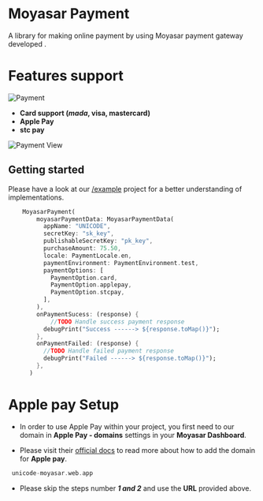 # Moyasar Payment

A library for making online payment by using Moyasar payment gateway developed .

# **Features support**

![Payment](https://raw.githubusercontent.com/UNICODE-Venture/unicode-moyasar/main/assets/images/cards.png)

- **Card support (_mada_, visa, mastercard)**
- **Apple Pay**
- **stc pay**

![Payment View](https://raw.githubusercontent.com/UNICODE-Venture/unicode-moyasar/main/assets/screenshots/sc.png)

## Getting started

Please have a look at our [/example](https://pub.dev/packages/flutter_moyasar/example) project for a better understanding of implementations.

```dart
    MoyasarPayment(
        moyasarPaymentData: MoyasarPaymentData(
          appName: "UNICODE",
          secretKey: "sk_key",
          publishableSecretKey: "pk_key",
          purchaseAmount: 75.50,
          locale: PaymentLocale.en,
          paymentEnvironment: PaymentEnvironment.test,
          paymentOptions: [
            PaymentOption.card,
            PaymentOption.applepay,
            PaymentOption.stcpay,
          ],
        ),
        onPaymentSucess: (response) {
            //TODO Handle success payment response
          debugPrint("Success ------> ${response.toMap()}");
        },
        onPaymentFailed: (response) {
          //TODO Handle failed payment response
          debugPrint("Failed ------> ${response.toMap()}");
        },
      )
```

# Apple pay Setup

- In order to use Apple Pay within your project, you first need to our domain in **Apple Pay - domains** settings in your **Moyasar Dashboard**.

- Please visit their [official docs](https://moyasar.com/docs/dashboard/apple-pay/web-registration/) to read more about how to add the domain for **Apple pay**.

```dart
 unicode-moyasar.web.app
```

- Please skip the steps number **_1 and 2_** and use the **URL** provided above.
